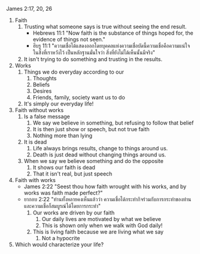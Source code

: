James 2:17, 20, 26

1. Faith
    1. Trusting what someone says is true without seeing the end result.
        - Hebrews 11:1 "Now faith is the substance of things hoped for, the evidence of things not seen."
        - ฮีบรู 11:1 "ความเชื่อได้แสดงออกโดยบุคคลแห่งความเชื่อบัดนี้ความเชื่อคือความแน่ใจในสิ่งที่เราหวังไว้ เป็นหลักฐานมั่นใจว่า สิ่งที่ยังไม่ได้เห็นนั้นมีจริง"
    2. It isn't trying to do something and trusting in the results.
2. Works
    1. Things we do everyday according to our
        1. Thoughts
        2. Beliefs
        3. Desires
        4. Friends, family, society want us to do
    2. It's simply our everyday life!
3. Faith without works
    1. Is a false message
        1. We say we believe in something, but refusing to follow that belief
        2. It is then just show or speech, but not true faith
        3. Nothing more than lying
    2. It is dead
        1. Life always brings results, change to things around us.
        2. Death is just dead without changing things around us.
    3. When we say we believe something and do the opposite
        1. It shows our faith is dead
        2. That it isn't real, but just speech
4. Faith with works
    - James 2:22 "Seest thou how faith wrought with his works, and by works was faith made perfect?"
    - ยากอบ 2:22 "ท่านทั้งหลายคงเห็นแล้วว่า ความเชื่อได้กระทำกิจร่วมกับการกระทำของท่าน และความเชื่อก็สมบูรณ์ได้โดยการกระทำ"
        1. Our works are driven by our faith
            1. Our daily lives are motivated by what we believe
            2. This is shown only when we walk with God daily!
        2. This is living faith because we are living what we say
            1. Not a hypocrite
5. Which would characterize your life?